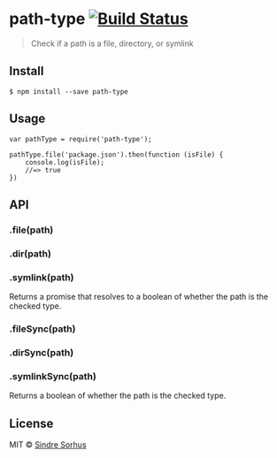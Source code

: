 path-type [![Build Status](https://travis-ci.org/sindresorhus/path-type.svg?branch=master)](https://travis-ci.org/sindresorhus/path-type)
=========================================================================================================================================

> Check if a path is a file, directory, or symlink

Install
-------

    $ npm install --save path-type

Usage
-----

    var pathType = require('path-type');

    pathType.file('package.json').then(function (isFile) {
        console.log(isFile);
        //=> true
    })

API
---

### .file(path)

### .dir(path)

### .symlink(path)

Returns a promise that resolves to a boolean of whether the path is the checked type.

### .fileSync(path)

### .dirSync(path)

### .symlinkSync(path)

Returns a boolean of whether the path is the checked type.

License
-------

MIT © [Sindre Sorhus](http://sindresorhus.com)
